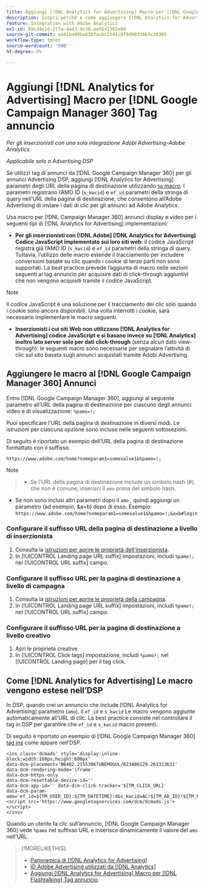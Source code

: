 ```yaml
---
title: Aggiungi [!DNL Analytics for Advertising] Macro per [!DNL Google Campaign Manager 360] Tag annuncio
description: Scopri perché e come aggiungere [!DNL Analytics for Advertising] macro per [!DNL Google Campaign Manager 360] tag annuncio
feature: Integration with Adobe Analytics
exl-id: 89cd4e1d-277a-4a43-9c38-ae6641302e09
source-git-commit: aa41ba08ba83bfacbc2541c0f0d90336b3c36305
workflow-type: tm+mt
source-wordcount: '500'
ht-degree: 0%

---
```


# Aggiungi [!DNL Analytics for Advertising] Macro per [!DNL Google Campaign Manager 360] Tag annuncio

*Per gli inserzionisti con una sola integrazione Adobi Advertising-Adobe Analytics*

*Applicabile solo a Advertising DSP*

Se utilizzi tag di annunci da [!DNL Google Campaign Manager 360] per gli annunci Advertising DSP, aggiungi [!DNL Analytics for Advertising] parametri degli URL della pagina di destinazione utilizzando [`%p` macro](https://support.google.com/campaignmanager/table/6096962). I parametri registrano l’AMO ID (`s_kwcid`) e `ef_id` parametri della stringa di query nell’URL della pagina di destinazione, che consentono all’Adobe Advertising di inviare i dati di clic per gli annunci ad Adobe Analytics.

Usa macro per [!DNL Campaign Manager 360] annunci display e video per i seguenti tipi di [!DNL Analytics for Advertising] implementazioni:

* **Per gli inserzionisti con [!DNL Adobe] [!DNL Analytics for Advertising] Codice JavaScript implementato sui loro siti web**: il codice JavaScript registra già l’AMO ID (`s_kwcid`) e `ef_id` parametri della stringa di query. Tuttavia, l’utilizzo delle macro estende il tracciamento per includere conversioni basate su clic quando i cookie di terze parti non sono supportati. La best practice prevede l’aggiunta di macro nelle sezioni seguenti ai tag annuncio per acquisire dati di click-through aggiuntivi che non vengono acquisiti tramite il codice JavaScript.

>[!NOTE]
>
>Il codice JavaScript è una soluzione per il tracciamento dei clic solo quando i cookie sono ancora disponibili. Una volta interrotti i cookie, sarà necessario implementare le macro seguenti.

* **Inserzionisti i cui siti Web non utilizzano [!DNL Analytics for Advertising] codice JavaScript e si basano invece su [!DNL Analytics] inoltro lato server solo per dati click-through** (senza alcun dato view-through): le seguenti macro sono necessarie per segnalare l’attività di clic sul sito basata sugli annunci acquistati tramite Adobi Advertising.

## Aggiungere le macro al [!DNL Google Campaign Manager 360] Annunci

Entro [!DNL Google Campaign Manager 360], aggiungi al seguente parametro all’URL della pagina di destinazione per ciascuno degli annunci video e di visualizzazione: `%pamo=!;`

Puoi specificare l’URL della pagina di destinazione in diversi modi. Le istruzioni per ciascuna opzione sono incluse nelle seguenti sottosezioni.

Di seguito è riportato un esempio dell’URL della pagina di destinazione formattato con il suffisso.

```
https://www.adobe.com/home?someparam1=somevalue1&%pamo=!;
```

>[!NOTE]
>
>>* Se l’URL della pagina di destinazione include un simbolo hash (#), che non è comune, inserisci il `amo` prima del simbolo hash.
>* Se non sono inclusi altri parametri dopo il `amo` , quindi aggiungi un parametro (ad esempio, &amp;a=b) dopo di esso. Esempio: `https://www.adobe.com/home?someparam1=somevalue1&%pamo=!;&a=b#login`

### Configurare il suffisso URL della pagina di destinazione a livello di inserzionista

1. Consulta la [istruzioni per aprire le proprietà dell&#39;inserzionista](https://support.google.com/campaignmanager/answer/2829344).
1. In [!UICONTROL Landing page URL suffix] impostazioni, includi `%pamo!;` nel [!UICONTROL URL suffix] campo.

### Configurare il suffisso URL per la pagina di destinazione a livello di campagna

1. Consulta la [istruzioni per aprire le proprietà della campagna](https://support.google.com/campaignmanager/answer/2838056#set).
1. In [!UICONTROL Landing page URL suffix] impostazioni, includi `%pamo!;` nel [!UICONTROL URL suffix] campo.

### Configurare il suffisso URL per la pagina di destinazione a livello creativo

1. Apri le proprietà creative.
1. In [!UICONTROL Click tags] impostazione, includi `%pamo!;` nel [!UICONTROL Landing page] per il tag click.

## Come [!DNL Analytics for Advertising] Le macro vengono estese nell’DSP

In DSP, quando crei un annuncio che include [!DNL Analytics for Advertising] parametro (`amo`), il `ef_id` e `s_kwcid` Le macro vengono aggiunte automaticamente all&#39;URL di clic. La best practice consiste nel controllare il tag in DSP per garantire che `ef_id` e `s_kwcid` macro presenti.

Di seguito è riportato un esempio di [!DNL Google Campaign Manager 360] [tag ins](https://support.google.com/campaignmanager/answer/6080468) come appare nell’DSP.

```
<ins class='dcmads' style='display:inline-block;width:160px;height:600px'
data-dcm-placement='N6482.2155306TUBEMOGUL/B23486129.261313631'
data-dcm-rendering-mode='iframe'
data-dcm-https-only
data-dcm-resettable-device-id=''
data-dcm-app-id='' data-dcm-click-tracker='${TM_CLICK_URL}'
data-dcm-param-amo='ef_id=${TM_USER_ID}:${TM_DATETIME}:d&s_kwcid=AC!${TM_AD_ID}!${TM_PLACEMENT_ID}'>
<script src='https://www.googletagservices.com/dcm/dcmads.js'></script>
</ins>
```

Quando un utente fa clic sull’annuncio, [!DNL Google Campaign Manager 360] vede `%pamo` nel suffisso URL e inserisce dinamicamente il valore del `amo` nell&#39;URL.

>[!MORELIKETHIS]
>
>* [Panoramica di [!DNL Analytics for Advertising]](overview.md)
>* [ID Adobe Advertising utilizzati da [!DNL Analytics]](/help/integrations/analytics/ids.md)
>* [Aggiungi [!DNL Analytics for Advertising] Macro per [!DNL Flashtalking] Tag annuncio](macros-flashtalking.md)
